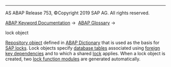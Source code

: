   

* * *

AS ABAP Release 753, ©Copyright 2019 SAP AG. All rights reserved.

[ABAP Keyword Documentation](javascript:call_link\('abenabap.htm'\)) →  [ABAP Glossary](javascript:call_link\('abenabap_glossary.htm'\)) → 

lock object

[Repository object](javascript:call_link\('abenrepository_object_glosry.htm'\) "Glossary Entry") defined in [ABAP Dictionary](javascript:call_link\('abenabap_dictionary_glosry.htm'\) "Glossary Entry") that is used as the basis for [SAP locks](javascript:call_link\('abensap_lock_glosry.htm'\) "Glossary Entry"). Lock objects specify [database tables](javascript:call_link\('abendatabase_table_glosry.htm'\) "Glossary Entry") associated using [foreign key dependencies](javascript:call_link\('abenforeign_key_dependency_glosry.htm'\) "Glossary Entry") and to which a shared [lock](javascript:call_link\('abenlock_glosry.htm'\) "Glossary Entry") applies. When a lock object is created, two [lock function modules](javascript:call_link\('abenlock_function_module_glosry.htm'\) "Glossary Entry") are generated automatically.